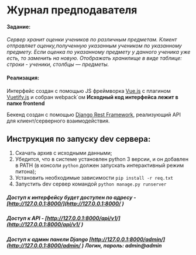 # Журнал предподавателя

#### Задание:
*Сервер хранит оценки учеников по различным предметам. Клиент отправляет оценку,полученную указанным учеником по указанному предмету. Если оценка по указанному предмету у данного ученика уже есть, то заменить на новую. Отображать хранилище в виде таблице: строки - ученики, столбцы — предметы.*

#### Реализация:
Интерфейс создан с помощью JS фреймворка [Vue.js](https://vuejs.org/ "Vue.js") с плагином [Vuetify.js](https://vuetifyjs.com "Vuetify.js") и собран webpack`ом
**Исходный код интерфейса лежит в папке frontend**

Бекенд создан с помощью [Django Rest Framework](https://www.django-rest-framework.org/ "Django Rest Framework"), реализующий API для клиент/серверного взаимодействия.

## Инструкция по запуску dev сервера:

1. Скачать архив с исходными данными;
2. Убедится, что в системе установлен python 3 версии, и он добавлен в PATH (в консоли `python` должен запускать интерактивный режим питона);
3. Установить необходимые зависимости `pip install -r req.txt`
4. Запустить dev сервер командой `python manage.py runserver`

##### Доступ к интерфейсу будет доступен по адресу - [http://127.0.0.1:8000/](http://127.0.0.1:8000/ )
##### Доступ к API - [http://127.0.0.1:8000/api/v1/](http://127.0.0.1:8000/api/v1/ )

##### Доступ к админ панели Django [http://127.0.0.1:8000/admin/](http://127.0.0.1:8000/admin/ ) Логин, пароль: admin@admin
